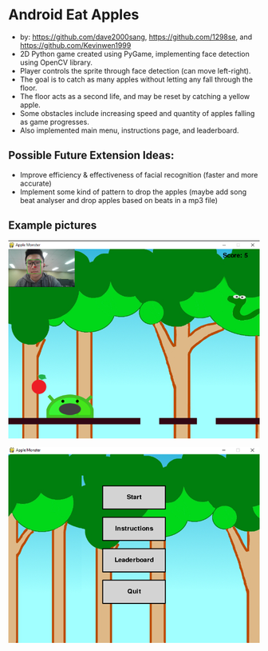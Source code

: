 # Android Eat Apples
- by: https://github.com/dave2000sang, https://github.com/1298se, and https://github.com/Kevinwen1999
- 2D Python game created using PyGame, implementing face detection using OpenCV library.
- Player controls the sprite through face detection (can move left-right).
- The goal is to catch as many apples without letting any fall through the floor.
- The floor acts as a second life, and may be reset by catching a yellow apple.
- Some obstacles include increasing speed and quantity of apples falling as game progresses.
- Also implemented main menu, instructions page, and leaderboard.

## Possible Future Extension Ideas:
- Improve efficiency & effectiveness of facial recognition (faster and more accurate)
- Implement some kind of pattern to drop the apples (maybe add song beat analyser and drop apples based on beats in a mp3 file)

## Example pictures
![img](https://github.com/dave2000sang/android-eat-apples/blob/master/README%20examples/examplePic.png)

![img2](https://github.com/dave2000sang/android-eat-apples/blob/master/README%20examples/mainmenu.png)
